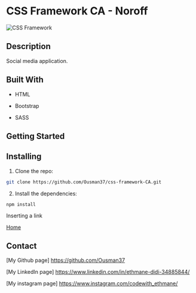 # CSS Framework CA   - Noroff


![CSS Framework ]()

## Description

Social media application.

## Built With

- HTML

- Bootstrap 

- SASS





## Getting Started

## Installing

1. Clone the repo:

```bash
git clone https://github.com/Ousman37/css-framework-CA.git
```

2. Install the dependencies:

```
npm install
```

Inserting a link 

[Home]( "netlify.app")


## Contact
[My Github page] https://github.com/Ousman37

[My LinkedIn page] https://www.linkedin.com/in/ethmane-didi-34885844/

[My instagram page] https://www.instagram.com/codewith_ethmane/



